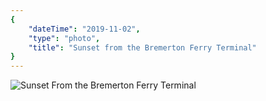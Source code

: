 ```yaml
---
{
    "dateTime": "2019-11-02",
    "type": "photo",
    "title": "Sunset from the Bremerton Ferry Terminal"
}
---
```

![Sunset From the Bremerton Ferry Terminal][wa]

[wa]: /img/20191102-sunset-bremerton-terminal.jpg